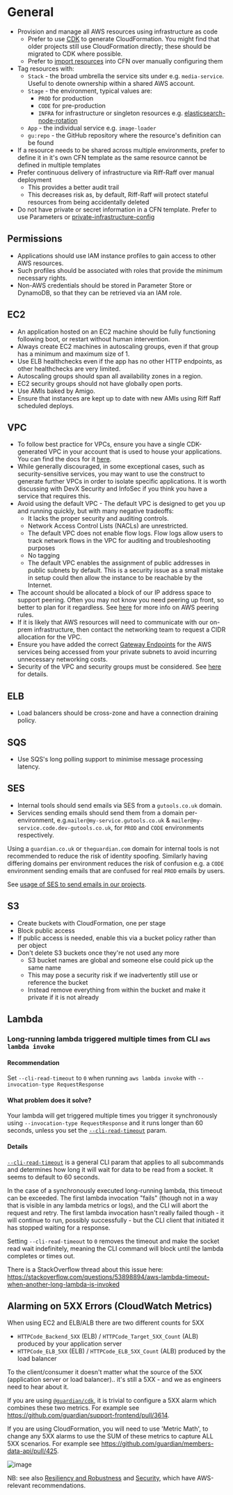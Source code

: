 # General

 * Provision and manage all AWS resources using infrastructure as code
   * Prefer to use [CDK](https://github.com/guardian/cdk) to generate CloudFormation. You might find that older projects still use CloudFormation directly; these should be migrated to CDK where possible.
   * Prefer to [import resources](https://docs.aws.amazon.com/AWSCloudFormation/latest/UserGuide/resource-import.html) into CFN over manually configuring them
 * Tag resources with:
   * `Stack` - the broad umbrella the service sits under e.g. `media-service`. Useful to denote ownership within a shared AWS account.
   * `Stage` - the environment, typical values are:
     * `PROD` for production
     * `CODE` for pre-production
     * `INFRA` for infrastructure or singleton resources e.g. [elasticsearch-node-rotation](https://github.com/guardian/elasticsearch-node-rotation)
   * `App` - the individual service e.g. `image-loader`
   * `gu:repo` - the GitHub repository where the resource's definition can be found
 * If a resource needs to be shared across multiple environments, prefer to define it in it's own CFN template as the same resource cannot be defined in multiple templates
 * Prefer continuous delivery of infrastructure via Riff-Raff over manual deployment
   * This provides a better audit trail
   * This decreases risk as, by default, Riff-Raff will protect stateful resources from being accidentally deleted 
 * Do not have private or secret information in a CFN template. Prefer to use Parameters or [private-infrastructure-config](https://github.com/guardian/private-infrastructure-config)

## Permissions

 * Applications should use IAM instance profiles to gain access to other AWS resources. 
 * Such profiles should be associated with roles that provide the minimum necessary rights.
 * Non-AWS credentials should be stored in Parameter Store or DynamoDB, so that they can be retrieved via an IAM role.

## EC2

 * An application hosted on an EC2 machine should be fully functioning following boot, or restart without human intervention.
 * Always create EC2 machines in autoscaling groups, even if that group has a minimum and maximum size of 1.
 * Use ELB healthchecks even if the app has no other HTTP endpoints, as other healthchecks are very limited.
 * Autoscaling groups should span all availability zones in a region.
 * EC2 security groups should not have globally open ports.
 * Use AMIs baked by Amigo.
 * Ensure that instances are kept up to date with new AMIs using Riff Raff scheduled deploys.


## VPC

* To follow best practice for VPCs, ensure you have a single CDK-generated VPC in your account that is used to house your applications. You can find the docs for it [here](https://github.com/guardian/cdk/blob/main/src/constructs/vpc/vpc.ts#L32-L59). 
* While generally discouraged, in some exceptional cases, such as security-sensitive services, you may want to use the construct to generate further VPCs in order to isolate specific applications. It is worth discussing with DevX Security and InfoSec if you think you have a service that requires this.
* Avoid using the default VPC - The default VPC is designed to get you up and running quickly, but with many negative tradeoffs:
  - It lacks the proper security and auditing controls. 
  - Network Access Control Lists (NACLs) are unrestricted.
  - The default VPC does not enable flow logs. Flow logs allow users to track network flows in the VPC for auditing and troubleshooting purposes
  - No tagging
  - The default VPC enables the assignment of public addresses in public subnets by default. This is a security issue as a small mistake in setup could 
    then allow the instance to be reachable by the Internet. 
* The account should be allocated a block of our IP address space to support peering. Often you may not know you need peering up front, so better to plan for it regardless. See [here](https://docs.aws.amazon.com/vpc/latest/peering/vpc-peering-basics.html) for more info on AWS peering rules.
* If it is likely that AWS resources will need to communicate with our on-prem infrastructure, then contact the networking team to request a CIDR allocation for the VPC.
* Ensure you have added the correct [Gateway Endpoints](https://docs.aws.amazon.com/vpc/latest/privatelink/vpce-gateway.html) for the AWS services being accessed from your private subnets to avoid incurring unnecessary networking costs. 
* Security of the VPC and security groups must be considered. See [here](https://github.com/guardian/security-recommendations/blob/main/recommendations/aws.md#vpc--security-groups) for details.


## ELB

 * Load balancers should be cross-zone and have a connection draining policy.

## SQS

 * Use SQS's long polling support to minimise message processing latency.

## SES

* Internal tools should send emails via SES from a `gutools.co.uk` domain.
* Services sending emails should send them from a domain per-environment, e.g.`mailer@my-service.gutools.co.uk` & `mailer@my-service.code.dev-gutools.co.uk`, for `PROD` and `CODE` environments respectively.

Using a `guardian.co.uk` or `theguardian.com` domain for internal tools is not recommended to reduce the risk of identity spoofing. 
Similarly having differing domains per environment reduces the risk of confusion e.g. a `CODE` environment sending emails that are confused for real `PROD` emails by users.

See [usage of SES to send emails in our projects](https://github.com/search?q=org%3Aguardian+EmailIdentity+language%3ATypeScript&type=code&l=TypeScript).

## S3

 * Create buckets with CloudFormation, one per stage
 * Block public access
 * If public access is needed, enable this via a bucket policy rather than per object
 * Don't delete S3 buckets once they're not used any more
   * S3 bucket names are global and someone else could pick up the same name
   * This may pose a security risk if we inadvertently still use or reference the bucket
   * Instead remove everything from within the bucket and make it private if it is not already

## Lambda

### Long-running lambda triggered multiple times from CLI `aws lambda invoke`

#### Recommendation
Set `--cli-read-timeout` to `0` when running `aws lambda invoke` with `--invocation-type RequestResponse`

#### What problem does it solve?
Your lambda will get triggered multiple times you trigger it synchronously using `--invocation-type RequestResponse` and it runs longer than 60 seconds, unless you set the [`--cli-read-timeout`](https://docs.aws.amazon.com/cli/latest/userguide/cli-configure-options.html#:~:text=cli%2Dread%2Dtimeout) param.

#### Details
[`--cli-read-timeout`](https://docs.aws.amazon.com/cli/latest/userguide/cli-configure-options.html#:~:text=cli%2Dread%2Dtimeout) is a general CLI param that applies to all subcommands and determines how long it will wait for data to be read from a socket. It seems to default to 60 seconds.

In the case of a synchronously executed long-running lambda, this timeout can be exceeded. The first lambda invocation "fails" (though not in a way that is visible in any lambda metrics or logs), and the CLI will abort the request and retry. The first lambda invocation hasn't really failed though - it will continue to run, possibly successfully - but the CLI client that initiated it has stopped waiting for a response.

Setting `--cli-read-timeout` to `0` removes the timeout and make the socket read wait indefinitely, meaning the CLI command will block until the lambda completes or times out.

There is a StackOverflow thread about this issue here:
https://stackoverflow.com/questions/53898894/aws-lambda-timeout-when-another-long-lambda-is-invoked


## Alarming on 5XX Errors (CloudWatch Metrics)

When using EC2 and ELB/ALB there are two different counts for 5XX
- `HTTPCode_Backend_5XX` (ELB) / `HTTPCode_Target_5XX_Count` (ALB) produced by your application server
- `HTTPCode_ELB_5XX` (ELB) / `HTTPCode_ELB_5XX_Count` (ALB) produced by the load balancer

To the client/consumer it doesn't matter what the source of the 5XX (application server or load balancer).. it's still a 5XX - and we as engineers need to hear about it.

If you are using [`@guardian/cdk`](https://github.com/guardian/cdk), it is trivial to configure a 5XX alarm which combines these two metrics. For example see https://github.com/guardian/support-frontend/pull/3614.

If you are using CloudFormation, you will need to use 'Metric Math', to change any 5XX alarms to use the SUM of these metrics to capture ALL 5XX scenarios. For example see https://github.com/guardian/members-data-api/pull/425.

![image](5XX-department-email.png)

NB: see also [Resiliency and Robustness](resiliency.md) and
[Security](security.md), which have AWS-relevant recommendations.
